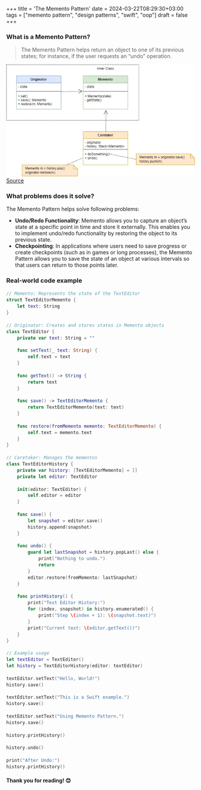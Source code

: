 +++
title = 'The Memento Pattern'
date = 2024-03-22T08:29:30+03:00
tags = ["memento pattern", "design patterns", "swift", "oop"]
draft = false
+++

### What is a Memento Pattern?
> The Memento Pattern helps return an object to one of its previous states; for instance, if the user requests an “undo” operation.

![alt image](images/0.jpg#center)
[Source](https://www.learncsdesign.com/learn-the-memento-design-pattern/)

### What problems does it solve?

The Memento Pattern helps solve following problems:

- **Undo/Redo Functionality**: Memento allows you to capture an object’s state at a specific point in time and store it externally. This enables you to implement undo/redo functionality by restoring the object to its previous state.
- **Checkpointing**: In applications where users need to save progress or create checkpoints (such as in games or long processes), the Memento Pattern allows you to save the state of an object at various intervals so that users can return to those points later.

### Real-world code example
``` swift 
// Memento: Represents the state of the TextEditor
struct TextEditorMemento {
    let text: String
}

// Originator: Creates and stores states in Memento objects
class TextEditor {
    private var text: String = ""
    
    func setText(_ text: String) {
        self.text = text
    }
    
    func getText() -> String {
        return text
    }
    
    func save() -> TextEditorMemento {
        return TextEditorMemento(text: text)
    }
    
    func restore(fromMemento memento: TextEditorMemento) {
        self.text = memento.text
    }
}

// Caretaker: Manages the mementos
class TextEditorHistory {
    private var history: [TextEditorMemento] = []
    private let editor: TextEditor
    
    init(editor: TextEditor) {
        self.editor = editor
    }
    
    func save() {
        let snapshot = editor.save()
        history.append(snapshot)
    }
    
    func undo() {
        guard let lastSnapshot = history.popLast() else {
            print("Nothing to undo.")
            return
        }
        editor.restore(fromMemento: lastSnapshot)
    }
    
    func printHistory() {
        print("Text Editor History:")
        for (index, snapshot) in history.enumerated() {
            print("Step \(index + 1): \(snapshot.text)")
        }
        print("Current text: \(editor.getText())")
    }
}

// Example usage
let textEditor = TextEditor()
let history = TextEditorHistory(editor: textEditor)

textEditor.setText("Hello, World!")
history.save()

textEditor.setText("This is a Swift example.")
history.save()

textEditor.setText("Using Memento Pattern.")
history.save()

history.printHistory() 

history.undo() 

print("After Undo:")
history.printHistory() 
``` 

#### Thank you for reading! 😊
